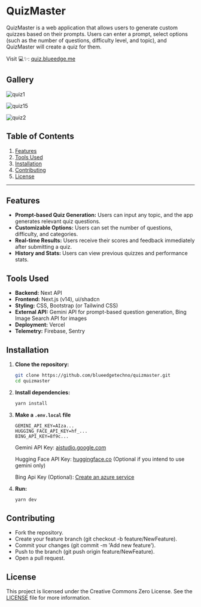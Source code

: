 # QuizMaster

QuizMaster is a web application that allows users to generate custom quizzes based on their prompts. Users can enter a prompt, select options (such as the number of questions, difficulty level, and topic), and QuizMaster will create a quiz for them.

Visit 💻✨: [quiz.blueedge.me](https://quiz.blueedge.me/)

## Gallery

![quiz1](https://github.com/user-attachments/assets/82df3a44-1eec-4434-98f0-6c955729d298)

![quiz15](https://github.com/user-attachments/assets/df708a97-b40e-4827-bd87-8a5a3af27b8b)

![quiz2](https://github.com/user-attachments/assets/06e5d75c-066e-4899-92b4-f035398d2d72)

## Table of Contents

1. [Features](#features)
2. [Tools Used](#tools-used)
3. [Installation](#installation)
4. [Contributing](#contributing)
5. [License](#license)

---

## Features

- **Prompt-based Quiz Generation:** Users can input any topic, and the app generates relevant quiz questions.
- **Customizable Options:** Users can set the number of questions, difficulty, and categories.
- **Real-time Results:** Users receive their scores and feedback immediately after submitting a quiz.
- **History and Stats:** Users can view previous quizzes and performance stats.

## Tools Used

- **Backend:** Next API
- **Frontend:** Next.js (v14), ui/shadcn
- **Styling:** CSS, Bootstrap (or Tailwind CSS)
- **External API:** Gemini API for prompt-based question generation, Bing Image Search API for images
- **Deployment:** Vercel
- **Telemetry:** Firebase, Sentry

## Installation

1. **Clone the repository:**

   ```bash
   git clone https://github.com/blueedgetechno/quizmaster.git
   cd quizmaster
   ```

2. **Install dependencies:**

   ```bash
   yarn install
   ```

3. **Make a `.env.local` file**

   ```.env
   GEMINI_API_KEY=AIza...
   HUGGING_FACE_API_KEY=hf_...
   BING_API_KEY=8f9c...
   ```

   Gemini API Key: [aistudio.google.com](https://aistudio.google.com/app/apikey)

   Hugging Face API Key: [huggingface.co](https://huggingface.co/settings/tokens) (Optional if you intend to use gemini only)

   Bing Api Key (Optional): [Create an azure service](https://aka.ms/bingapisignup)

4. **Run:**
   ```bash
   yarn dev
   ```

## Contributing

- Fork the repository.
- Create your feature branch (git checkout -b feature/NewFeature).
- Commit your changes (git commit -m 'Add new feature').
- Push to the branch (git push origin feature/NewFeature).
- Open a pull request.

## License

This project is licensed under the Creative Commons Zero License. See the [LICENSE](./LICENSE) file for more information.
